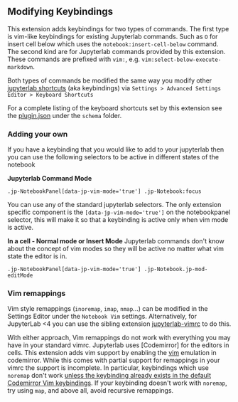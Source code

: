 ## Modifying Keybindings

This extension adds keybindings for two types of commands. The first type is vim-like keybindings for existing Jupyterlab commands. Such as `O` for insert cell below which uses the `notebook:insert-cell-below` command. The second kind are for Jupyterlab commands provided by this extension. These commands are prefixed with `vim:`, e.g. `vim:select-below-execute-markdown`.

Both types of commands be modified the same way you modify other [jupyterlab shortcuts](https://jupyterlab.readthedocs.io/en/stable/user/interface.html#keyboard-shortcuts) (aka keybindings) via `Settings > Advanced Settings Editor > Keyboard Shortcuts`

For a complete listing of the keyboard shortcuts set by this extension see the [plugin.json](schema/plugin.json) under the `schema` folder.

### Adding your own

If you have a keybinding that you would like to add to your jupyterlab then you can use the following selectors to be active in different states of the notebook

**Jupyterlab Command Mode**

`.jp-NotebookPanel[data-jp-vim-mode='true'] .jp-Notebook:focus`

You can use any of the standard jupyterlab selectors. The only extension specific component is the `[data-jp-vim-mode='true']` on the notebookpanel selector, this will make it so that a keybinding is active only when vim mode is active.

**In a cell - Normal mode or Insert Mode**
Jupyterlab commands don't know about the concept of vim modes so they will be active no matter what vim state the editor is in.

`.jp-NotebookPanel[data-jp-vim-mode='true'] .jp-Notebook.jp-mod-editMode`

### Vim remappings

Vim style remappings (`inoremap`, `imap`, `nmap`...) can be modified in the Settings Editor under the `Notebook Vim` settings. Alternatively, for JupyterLab <4 you can use the sibling extension [jupyterlab-vimrc](https://github.com/ianhi/jupyterlab-vimrc#jupyterlab-vimrc) to do this.

With either approach, Vim remappings do not work with everything you may have in your standard vimrc. Jupyterlab uses [Codemirror] for the editors in cells. This extension adds vim support by enabling the [vim](https://github.com/replit/codemirror-vim) emulation in codemirror. While this comes with partial support for remappings in your vimrc the support is incomplete. In particular, keybindings which use `noremap` don't work [unless the keybinding already exists in the default Codemirror Vim keybindings](https://github.com/replit/codemirror-vim/blob/2242fb71a1954e516150de61d416f41bcd3f0e3c/src/vim.js#L799-L801). If your keybinding doesn't work with `noremap`, try using `map`, and above all, avoid recursive remappings.
